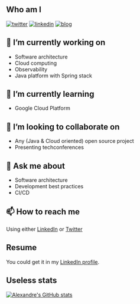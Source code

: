 ## Who am I 
[![twitter](https://img.shields.io/badge/twitter--lightgrey?style=social&logo=twitter)](https://twitter.com/touret_alex)
[![linkedin](https://img.shields.io/badge/linkedin--lightgrey?style=social&logo=linkedin)](https://www.linkedin.com/in/atouret/)
[![blog](https://img.shields.io/badge/blog--lightgrey?style=social&logo=linkedin)](https://blog.touret.info/)

## 🔭 I’m currently working on 
* Software architecture
* Cloud computing
* Observability 
* Java platform with Spring stack

## 🌱 I’m currently learning 
* Google Cloud Platform

## 👯 I’m looking to collaborate on 
* Any (Java & Cloud oriented) open source project 
* Presenting techconferences
 
## 💬 Ask me about 
* Software architecture
* Development best practices
* CI/CD

## 📫 How to reach me
Using either [LinkedIn](https://www.linkedin.com/in/atouret/) or [Twitter](https://twitter.com/touret_alex)


## Resume
You could get it in my [LinkedIn profile](https://www.linkedin.com/in/atouret/).

## Useless stats
[![Alexandre's GitHub stats](https://github-readme-stats.vercel.app/api?username=alexandre-touret)](https://github.com/anuraghazra/github-readme-stats)

